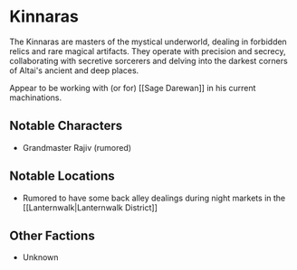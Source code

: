 # Kinnaras

The Kinnaras are masters of the mystical underworld, dealing in forbidden relics and rare magical artifacts. They operate with precision and secrecy, collaborating with secretive sorcerers and delving into the darkest corners of Altai's ancient and deep places.

Appear to be working with (or for) [[Sage Darewan]] in his current machinations.
## Notable Characters

- Grandmaster Rajiv (rumored)

## Notable Locations

- Rumored to have some back alley dealings during night markets in the [[Lanternwalk|Lanternwalk District]]

## Other Factions

- Unknown